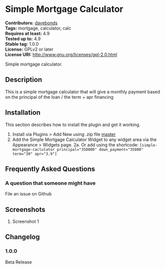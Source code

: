 # Simple Mortgage Calculator #
**Contributors:** [davebonds](https://profiles.wordpress.org/davebonds)  
**Tags:** mortgage, calculator, calc  
**Requires at least:** 4.9  
**Tested up to:** 4.9  
**Stable tag:** 1.0.0  
**License:** GPLv2 or later  
**License URI:** http://www.gnu.org/licenses/gpl-2.0.html  

Simple mortgage calculator.

## Description ##

This is a simple mortgage calculator that will give a monthly payment based on the principal of the loan / the term + apr financing

## Installation ##

This section describes how to install the plugin and get it working.

1. Install via Plugins > Add New using .zip file [master](https://github.com/davebonds/simple-mortgage-calculator/archive/master.zip)
2. Add the Simple Mortgage Calculator Widget to any widget area via the Appearance > Widgets page.
2a. Or add using the shortcode: `[simple-mortgage-caclulator principal="350000" down_payment="35000" term="30" apr="3.9"]`

## Frequently Asked Questions ##

### A question that someone might have ###

File an issue on Github

## Screenshots ##

1. Screenshot 1

## Changelog ##

### 1.0.0 ###
Beta Release